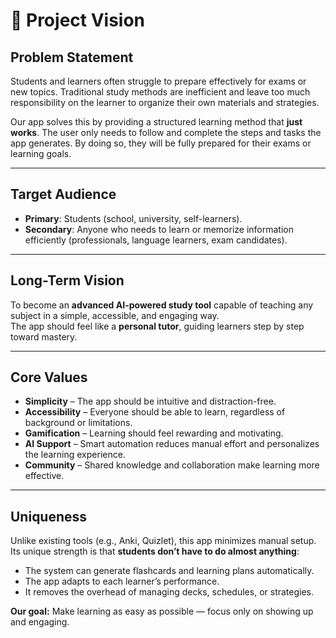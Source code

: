 # 📖 Project Vision

## Problem Statement

Students and learners often struggle to prepare effectively for exams or new topics. Traditional study methods are inefficient and leave too much responsibility on the learner to organize their own materials and strategies.

Our app solves this by providing a structured learning method that **just works**. The user only needs to follow and complete the steps and tasks the app generates. By doing so, they will be fully prepared for their exams or learning goals.

---

## Target Audience

- **Primary**: Students (school, university, self-learners).
- **Secondary**: Anyone who needs to learn or memorize information efficiently (professionals, language learners, exam candidates).

---

## Long-Term Vision

To become an **advanced AI-powered study tool** capable of teaching any subject in a simple, accessible, and engaging way.  
The app should feel like a **personal tutor**, guiding learners step by step toward mastery.

---

## Core Values

- **Simplicity** – The app should be intuitive and distraction-free.
- **Accessibility** – Everyone should be able to learn, regardless of background or limitations.
- **Gamification** – Learning should feel rewarding and motivating.
- **AI Support** – Smart automation reduces manual effort and personalizes the learning experience.
- **Community** – Shared knowledge and collaboration make learning more effective.

---

## Uniqueness

Unlike existing tools (e.g., Anki, Quizlet), this app minimizes manual setup.  
Its unique strength is that **students don’t have to do almost anything**:

- The system can generate flashcards and learning plans automatically.
- The app adapts to each learner’s performance.
- It removes the overhead of managing decks, schedules, or strategies.

**Our goal:** Make learning as easy as possible — focus only on showing up and engaging.

